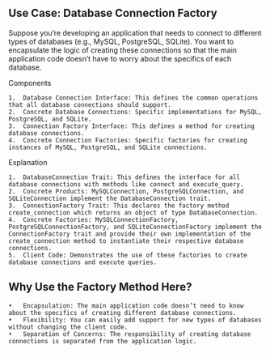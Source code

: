 
## Use Case: Database Connection Factory

Suppose you’re developing an application that needs to connect to different types of databases (e.g., MySQL, PostgreSQL, SQLite). You want to encapsulate the logic of creating these connections so that the main application code doesn’t have to worry about the specifics of each database.

Components

	1.	Database Connection Interface: This defines the common operations that all database connections should support.
	2.	Concrete Database Connections: Specific implementations for MySQL, PostgreSQL, and SQLite.
	3.	Connection Factory Interface: This defines a method for creating database connections.
	4.	Concrete Connection Factories: Specific factories for creating instances of MySQL, PostgreSQL, and SQLite connections.


Explanation

	1.	DatabaseConnection Trait: This defines the interface for all database connections with methods like connect and execute_query.
	2.	Concrete Products: MySQLConnection, PostgreSQLConnection, and SQLiteConnection implement the DatabaseConnection trait.
	3.	ConnectionFactory Trait: This declares the factory method create_connection which returns an object of type DatabaseConnection.
	4.	Concrete Factories: MySQLConnectionFactory, PostgreSQLConnectionFactory, and SQLiteConnectionFactory implement the ConnectionFactory trait and provide their own implementation of the create_connection method to instantiate their respective database connections.
	5.	Client Code: Demonstrates the use of these factories to create database connections and execute queries.

## Why Use the Factory Method Here?

	•	Encapsulation: The main application code doesn’t need to know about the specifics of creating different database connections.
	•	Flexibility: You can easily add support for new types of databases without changing the client code.
	•	Separation of Concerns: The responsibility of creating database connections is separated from the application logic.
